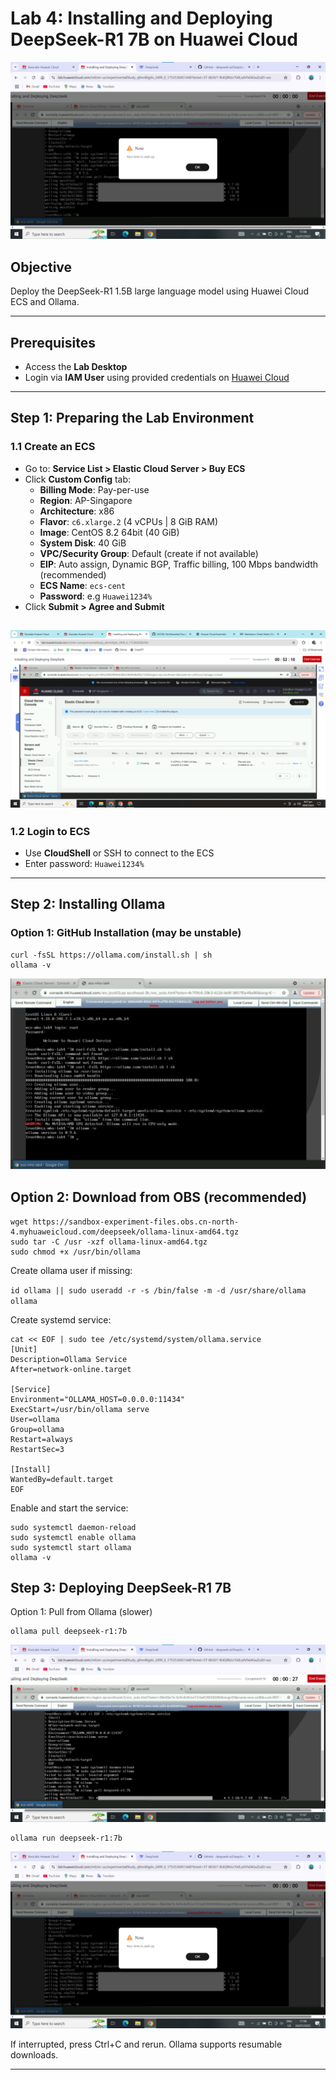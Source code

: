 # Lab 4: Installing and Deploying DeepSeek-R1 7B on Huawei Cloud

![DeepSeek Lab](images/S5.png)

## Objective
Deploy the DeepSeek-R1 1.5B large language model using Huawei Cloud ECS and Ollama.

---

## Prerequisites

- Access the **Lab Desktop**
- Login via **IAM User** using provided credentials on [Huawei Cloud](https://console.huaweicloud.com)

---

## Step 1: Preparing the Lab Environment

### 1.1 Create an ECS

- Go to: **Service List > Elastic Cloud Server > Buy ECS**
- Click **Custom Config** tab:
  - **Billing Mode**: Pay-per-use
  - **Region**: AP-Singapore
  - **Architecture**: x86
  - **Flavor**: `c6.xlarge.2` (4 vCPUs | 8 GiB RAM)
  - **Image**: CentOS 8.2 64bit (40 GiB)
  - **System Disk**: 40 GiB
  - **VPC/Security Group**: Default (create if not available)
  - **EIP**: Auto assign, Dynamic BGP, Traffic billing, 100 Mbps bandwidth (recommended)
  - **ECS Name**: `ecs-cent`
  - **Password**: e.g `Huawei1234%`
- Click **Submit > Agree and Submit**


![ECS](images/S2.png)
---

### 1.2 Login to ECS

- Use **CloudShell** or SSH to connect to the ECS
- Enter password: `Huawei1234%`

---

## Step 2: Installing Ollama

### Option 1: GitHub Installation (may be unstable)

```
curl -fsSL https://ollama.com/install.sh | sh
ollama -v
```

![Ollama Installed](images/S3.png)

## Option 2: Download from OBS (recommended)

```
wget https://sandbox-experiment-files.obs.cn-north-4.myhuaweicloud.com/deepseek/ollama-linux-amd64.tgz
sudo tar -C /usr -xzf ollama-linux-amd64.tgz
sudo chmod +x /usr/bin/ollama
```

Create ollama user if missing:

`id ollama || sudo useradd -r -s /bin/false -m -d /usr/share/ollama ollama`

Create systemd service:

```
cat << EOF | sudo tee /etc/systemd/system/ollama.service
[Unit]
Description=Ollama Service
After=network-online.target

[Service]
Environment="OLLAMA_HOST=0.0.0.0:11434"
ExecStart=/usr/bin/ollama serve
User=ollama
Group=ollama
Restart=always
RestartSec=3

[Install]
WantedBy=default.target
EOF
```

Enable and start the service:

```
sudo systemctl daemon-reload
sudo systemctl enable ollama
sudo systemctl start ollama
ollama -v
```

## Step 3: Deploying DeepSeek-R1 7B

Option 1: Pull from Ollama (slower)

```
ollama pull deepseek-r1:7b
```

![Deep Seek Installing (R1:7b)](images/S4.png)

```
ollama run deepseek-r1:7b
```
![Deep Seek Installed (R1:7b)](images/S5.png)

If interrupted, press Ctrl+C and rerun. Ollama supports resumable downloads.

---
